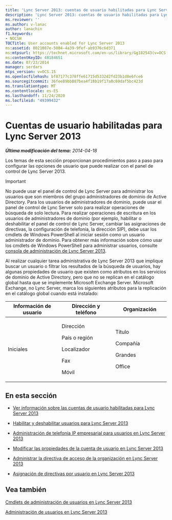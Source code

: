```yaml
---
title: 'Lync Server 2013: cuentas de usuario habilitadas para Lync Server'
description: 'Lync Server 2013: cuentas de usuario habilitadas para Lync Server.'
ms.reviewer: ''
ms.author: v-lanac
author: lanachin
f1.keywords:
- NOCSH
TOCTitle: User accounts enabled for Lync Server 2013
ms:assetid: 8021087e-5084-4a39-9fef-ab9376c6d371
ms:mtpsurl: https://technet.microsoft.com/en-us/library/Gg182543(v=OCS.15)
ms:contentKeyID: 48184651
ms.date: 07/23/2014
manager: serdars
mtps_version: v=OCS.15
ms.openlocfilehash: bf87177c378ffe61715d5332d2fd23b1d8e6fce6
ms.sourcegitcommit: 36fee89bb887bea4f18b19f17a8c69daf5bc423d
ms.translationtype: MT
ms.contentlocale: es-ES
ms.lasthandoff: 11/24/2020
ms.locfileid: "49399432"
---
```

# <a name="user-accounts-enabled-for-lync-server-2013"></a>Cuentas de usuario habilitadas para Lync Server 2013

<div data-xmlns="http://www.w3.org/1999/xhtml">

<div class="topic" data-xmlns="http://www.w3.org/1999/xhtml" data-msxsl="urn:schemas-microsoft-com:xslt" data-cs="https://msdn.microsoft.com/">

<div data-asp="https://msdn2.microsoft.com/asp">



</div>

<div id="mainSection">

<div id="mainBody">

<span> </span>

_**Última modificación del tema:** 2014-04-18_

Los temas de esta sección proporcionan procedimientos paso a paso para configurar las opciones de usuario que puede realizar con el panel de control de Lync Server 2013.

<div>


> [!IMPORTANT]  
> No puede usar el panel de control de Lync Server para administrar los usuarios que son miembros del grupo administradores de dominio de Active Directory. Para los usuarios de administradores de dominio, puede usar el panel de control de Lync Server solo para realizar operaciones de búsqueda de solo lectura. Para realizar operaciones de escritura en los usuarios de administradores de dominio (por ejemplo, habilitar o deshabilitar el panel de control de Lync Server, cambiar las asignaciones de directivas, la configuración de telefonía, la dirección SIP), debe usar los cmdlets de Windows PowerShell al iniciar sesión como un usuario administrador de dominio. Para obtener más información sobre cómo usar los cmdlets de Windows PowerShell para administrar usuarios, consulte <A href="lync-server-2013-lync-server-management-shell.md">consola de administración de Lync Server 2013</A>.



</div>

Al realizar cualquier tarea administrativa de Lync Server 2013 que implique buscar un usuario o filtrar los resultados de la búsqueda de usuarios, hay algunas propiedades de usuario que existen como atributos en los servicios de dominio de Active Directory, pero que no se replican en el catálogo global hasta que se implemente Microsoft Exchange Server. Microsoft Exchange, no Lync Server, marca los siguientes atributos para la replicación en el catálogo global cuando está instalado:


<table>
<colgroup>
<col style="width: 33%" />
<col style="width: 33%" />
<col style="width: 33%" />
</colgroup>
<thead>
<tr class="header">
<th>Información de usuario</th>
<th>Dirección y teléfono</th>
<th>Organización</th>
</tr>
</thead>
<tbody>
<tr class="odd">
<td><p>Iniciales</p></td>
<td><p>Dirección</p>
<p>País o región</p>
<p>Localizador</p>
<p>Fax</p>
<p>Móvil</p></td>
<td><p>Título</p>
<p>Compañía</p>
<p>Grandes</p>
<p>Office</p></td>
</tr>
</tbody>
</table>


<div>

## <a name="in-this-section"></a>En esta sección

  - [Ver información sobre las cuentas de usuario habilitadas para Lync Server 2013](lync-server-2013-viewing-information-about-user-accounts-enabled-for-lync-server.md)

  - [Habilitar y deshabilitar usuarios para Lync Server 2013](lync-server-2013-enabling-and-disabling-users-for-lync-server.md)

  - [Administración de telefonía IP empresarial para usuarios en Lync Server 2013](lync-server-2013-managing-enterprise-voice-for-users.md)

  - [Modificar las propiedades de la cuenta de usuario en Lync Server 2013](lync-server-2013-modifying-user-account-properties.md)

  - [Administrar la directiva de acceso de la organización en Lync Server 2013](lync-server-2013-manage-external-access-policy-for-your-organization.md)

  - [Asignación de directivas por usuario en Lync Server 2013](lync-server-2013-assigning-per-user-policies.md)

</div>

<div>

## <a name="see-also"></a>Vea también


[Cmdlets de administración de usuarios en Lync Server 2013](lync-server-2013-user-management-cmdlets.md)  


[Administración de usuarios en Lync Server 2013](lync-server-2013-managing-users-in-lync-server.md)  
  

</div>

</div>

<span> </span>

</div>

</div>

</div>


